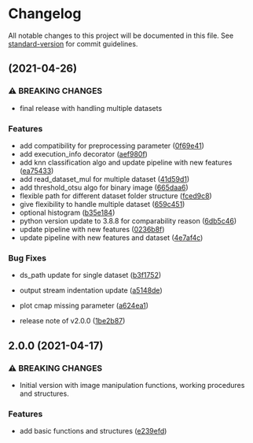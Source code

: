 # Changelog

All notable changes to this project will be documented in this file. See [standard-version](https://github.com/conventional-changelog/standard-version) for commit guidelines.

## [](https://github.com/rjarman/feature-extraction-classification/compare/v1.5.0...v) (2021-04-26)


### ⚠ BREAKING CHANGES

* final release with handling multiple datasets

### Features

* add compatibility for preprocessing parameter ([0f69e41](https://github.com/rjarman/feature-extraction-classification/commit/0f69e419d5fda55ba7a82299686d1aa9f70d3d30))
* add execution_info decorator ([aef980f](https://github.com/rjarman/feature-extraction-classification/commit/aef980ff1cba7e31402b665fa7a3de6e95be7df2))
* add knn classification algo and update pipeline with new features ([ea75433](https://github.com/rjarman/feature-extraction-classification/commit/ea75433be75355c82ac6bc24cbbb057e79629dcb))
* add read_dataset_mul for multiple dataset ([41d59d1](https://github.com/rjarman/feature-extraction-classification/commit/41d59d15cd27b51ccd4f258b05297dceb93dfa40))
* add threshold_otsu algo for binary image  ([665daa6](https://github.com/rjarman/feature-extraction-classification/commit/665daa688431589c8f0897b74e4c9f4d565e7545))
* flexible path for different dataset folder structure ([fced9c8](https://github.com/rjarman/feature-extraction-classification/commit/fced9c8a893d58b89aad4b773234687fcf8835fc))
* give flexibility to handle multiple dataset ([659c451](https://github.com/rjarman/feature-extraction-classification/commit/659c451a6dc7ae731324232ab4f1a6d7e359dc54))
* optional histogram ([b35e184](https://github.com/rjarman/feature-extraction-classification/commit/b35e184de21d3e82ce7f959b592f008054113434))
* python version update to 3.8.8 for comparability reason ([6db5c46](https://github.com/rjarman/feature-extraction-classification/commit/6db5c46e9b13ccd262a1bac7ad00d5f25ac45961))
* update pipeline with new features ([0236b8f](https://github.com/rjarman/feature-extraction-classification/commit/0236b8f6801962bbe9d9ca2199cca227adf89223))
* update pipeline with new features and dataset ([4e7af4c](https://github.com/rjarman/feature-extraction-classification/commit/4e7af4c6b6dc4117cff448b90e3cb381e29e5b11))


### Bug Fixes

* ds_path update for single dataset ([b3f1752](https://github.com/rjarman/feature-extraction-classification/commit/b3f17528c1ed82e58a379b3a9cd4d45f6c4fd8aa))
* output stream indentation update ([a5148de](https://github.com/rjarman/feature-extraction-classification/commit/a5148de6a129f65d224a521ef6af8f6410611f50))
* plot cmap missing parameter ([a624ea1](https://github.com/rjarman/feature-extraction-classification/commit/a624ea159789119dc92fedd347c2e1de5f648035))


* release note of v2.0.0 ([1be2b87](https://github.com/rjarman/feature-extraction-classification/commit/1be2b8751efd47fc9fce6890db9da35a8ed98fed))

## 2.0.0 (2021-04-17)


### ⚠ BREAKING CHANGES

* Initial version with image manipulation functions, working procedures and structures.

### Features

* add basic functions and structures ([e239efd](https://github.com/rjarman/feature-extraction-classification/commit/e239efde50e1fa147081a1dcb58152e350787b5b))
